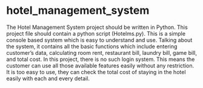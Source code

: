 # hotel_management_system
 The Hotel Management System project should be written in Python. This project file should contain a python script (Hotelms.py). This is a simple console based system which is easy to understand and use. Talking about the system, it contains all the basic functions which include entering customer’s data, calculating room rent, restaurant bill, laundry bill, game bill, and total cost. In this project, there is no such login system. This means the customer can use all those available features easily without any restriction. It is too easy to use, they can check the total cost of staying in the hotel easily with each and every detail.
